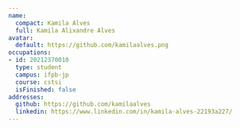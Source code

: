```yaml
---
name:
  compact: Kamila Alves
  full: Kamila Alixandre Alves
avatar:
  default: https://github.com/kamilaalves.png
occupations:
- id: 20212370010
  type: student
  campus: ifpb-jp
  course: cstsi
  isFinished: false
addresses:
  github: https://github.com/kamilaalves
  linkedin: https://www.linkedin.com/in/kamila-alves-22193a227/
---
```

